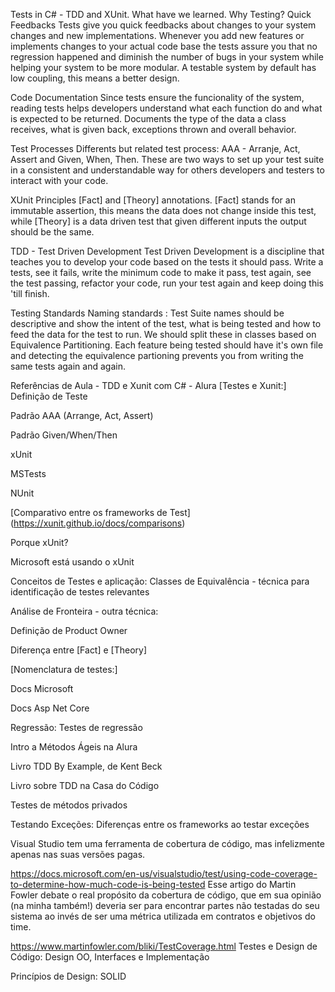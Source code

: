 Tests in C# - TDD and XUnit.
What have we learned.
Why Testing?
Quick Feedbacks
Tests give you quick feedbacks about changes to your system changes and new implementations. Whenever you add new features or implements changes to your actual code base the tests assure you that no regression happened and diminish the number of bugs in your system while helping your system to be more modular. A testable system by default has low coupling, this means a better design.

Code Documentation
Since tests ensure the funcionality of the system, reading tests helps developers understand what each function do and what is expected to be returned. Documents the type of the data a class receives, what is given back, exceptions thrown and overall behavior.

Test Processes
Differents but related test process: AAA - Arranje, Act, Assert and Given, When, Then. These are two ways to set up your test suite in a consistent and understandable way for others developers and testers to interact with your code.

XUnit Principles
[Fact] and [Theory] annotations. [Fact] stands for an immutable assertion, this means the data does not change inside this test, while [Theory] is a data driven test that given different inputs the output should be the same.

TDD - Test Driven Development
Test Driven Development is a discipline that teaches you to develop your code based on the tests it should pass. Write a tests, see it fails, write the minimum code to make it pass, test again, see the test passing, refactor your code, run your test again and keep doing this 'till finish.

Testing Standards
Naming standards : Test Suite names should be descriptive and show the intent of the test, what is being tested and how to feed the data for the test to run. We should split these in classes based on Equivalence Partitioning. Each feature being tested should have it's own file and detecting the equivalence partioning prevents you from writing the same tests again and again.

Referências de Aula - TDD e Xunit com C# - Alura
[Testes e Xunit:]
Definição de Teste

Padrão AAA (Arrange, Act, Assert)

Padrão Given/When/Then

xUnit

MSTests

NUnit

[Comparativo entre os frameworks de Test] (https://xunit.github.io/docs/comparisons)

Porque xUnit?

Microsoft está usando o xUnit

Conceitos de Testes e aplicação:
Classes de Equivalência - técnica para identificação de testes relevantes

Análise de Fronteira - outra técnica:

Definição de Product Owner

Diferença entre [Fact] e [Theory]

[Nomenclatura de testes:]

Docs Microsoft

Docs Asp Net Core

Regressão:
Testes de regressão

Intro a Métodos Ágeis na Alura

Livro TDD By Example, de Kent Beck

Livro sobre TDD na Casa do Código

Testes de métodos privados

Testando Exceções:
Diferenças entre os frameworks ao testar exceções

Visual Studio tem uma ferramenta de cobertura de código, mas infelizmente apenas nas suas versões pagas.

https://docs.microsoft.com/en-us/visualstudio/test/using-code-coverage-to-determine-how-much-code-is-being-tested
Esse artigo do Martin Fowler debate o real propósito da cobertura de código, que em sua opinião (na minha também!) deveria ser para encontrar partes não testadas do seu sistema ao invés de ser uma métrica utilizada em contratos e objetivos do time.

https://www.martinfowler.com/bliki/TestCoverage.html
Testes e Design de Código:
Design OO, Interfaces e Implementação

Princípios de Design: SOLID